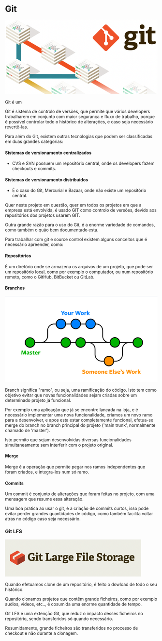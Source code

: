 # Git

![](<../.gitbook/assets/Screenshot 2022-05-16 at 10.10.37.png>)

Git é um &#x20;

Git é sistema de controlo de versões, que permite que vários developers trabalharem em conjunto com maior segurança e fluxo de trabalho, porque é possível controlar todo o histórico de alterações, e caso seja necessário revertê-las.&#x20;

Para além do Git, existem outras tecnologias que podem ser classificadas em duas grandes categorias:

#### Sistemas de versionamento centralizados

* CVS e SVN possuem um repositório central, onde os developers fazem checkouts e commits.

#### Sistemas de versionamento distribuidos&#x20;

* É o caso do Git, Mercurial e Bazaar, onde não existe um repositório central.

Quer neste projeto em questāo, quer em todos os projetos em que a empresa está envolvida, é usado GIT como controlo de versões, devido aos repositórios dos projetos usarem GIT.

Outra grande razão para o uso do Git, é a enorme variedade de comandos, como também o quāo bem documentado está.   &#x20;

Para trabalhar com git e source control existem alguns conceitos que é necessário apreender, como:&#x20;

#### Repositórios&#x20;

É um diretório onde se armazena os arquivos de um projeto, que pode ser um repositório local, como por exemplo o computador, ou num repositório remoto, como o GitHub, BitBucket ou GitLab.   &#x20;

#### Branches&#x20;

![](../.gitbook/assets/branch.png)

Branch significa "ramo", ou seja, uma ramificação do código. Isto tem como objetivo evitar que novas funcionalidades sejam criadas sobre um determinado projeto já funcional.&#x20;

Por exemplo uma aplicação que já se encontre lancada na loja, e é necessário implementar uma nova funcionalidade, criamos um novo ramo para a desenvolver, e apos esta estar completamente funcional, efetua-se merge do branch no branch principal do projeto ('main trunk', normalmente chamado de 'master').

Isto permito que sejam desenvolvidas diversas funcionalidades simultaneamente sem interferir com o projeto original.

#### Merge

Merge é a operação que permite pegar nos ramos independentes que foram criados, e integra-los num só ramo.

#### Commits

Um commit é conjunto de alterações que foram feitas no projeto, com uma mensagem que resume essa alteração.

Uma boa pratica ao usar o git, é a criação de commits curtos, isso pode evitar perder grandes quantidades de código, como também facilita voltar atras no código caso seja necessário.



### Git LFS

![](<../.gitbook/assets/Screenshot 2022-06-02 at 16.54.08.png>)

Quando efetuamos clone de um repositório, é feito o dowload de todo o seu histórico.

Quando clonamos projetos que contêm grande ficheiros, como por exemplo audios, videos, etc.., é cosumida uma enorme quantidade de tempo.

Git LFS é uma extençāo Git, que reduz o impacto desses ficheiros no repositório, sendo transferidos só quando necessário.

Resumidamente, grande ficheiros são transferidos no processo de checkout e não durante a clonagem.&#x20;

